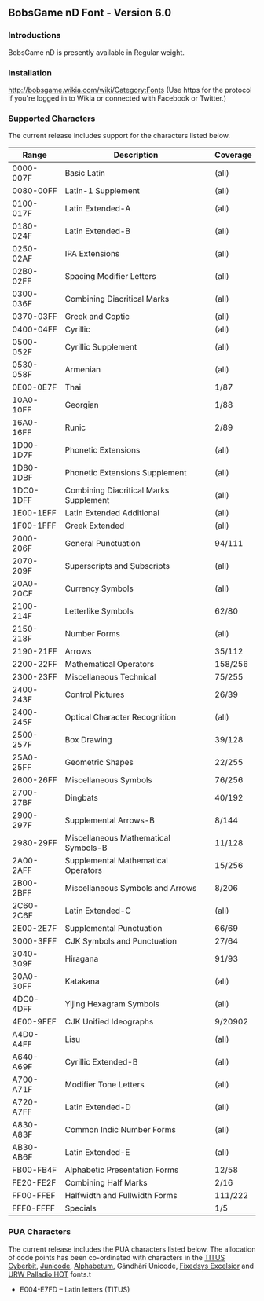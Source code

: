 ## BobsGame nD Font - Version 6.0

### Introductions
BobsGame nD is presently available in Regular weight.

### Installation
http://bobsgame.wikia.com/wiki/Category:Fonts (Use https for the protocol if you're logged in to Wikia or connected with Facebook or Twitter.)

### Supported Characters
The current release includes support for the characters listed below.

| Range     | Description                            | Coverage |
|-----------|----------------------------------------|----------|
| 0000-007F | Basic Latin                            | (all)    |
| 0080-00FF | Latin-1 Supplement                     | (all)    |
| 0100-017F | Latin Extended-A                       | (all)    |
| 0180-024F | Latin Extended-B                       | (all)    |
| 0250-02AF | IPA Extensions                         | (all)    |
| 02B0-02FF | Spacing Modifier Letters               | (all)    |
| 0300-036F | Combining Diacritical Marks            | (all)    |
| 0370-03FF | Greek and Coptic                       | (all)    |
| 0400-04FF | Cyrillic                               | (all)    |
| 0500-052F | Cyrillic Supplement                    | (all)    |
| 0530-058F | Armenian                               | (all)    |
| 0E00-0E7F | Thai                                   | 1/87     |
| 10A0-10FF | Georgian                               | 1/88     |
| 16A0-16FF | Runic                                  | 2/89     |
| 1D00-1D7F | Phonetic Extensions                    | (all)    |
| 1D80-1DBF | Phonetic Extensions Supplement         | (all)    |
| 1DC0-1DFF | Combining Diacritical Marks Supplement | (all)    |
| 1E00-1EFF | Latin Extended Additional              | (all)    |
| 1F00-1FFF | Greek Extended                         | (all)    |
| 2000-206F | General Punctuation                    | 94/111   |
| 2070-209F | Superscripts and Subscripts            | (all)    |
| 20A0-20CF | Currency Symbols                       | (all)    |
| 2100-214F | Letterlike Symbols                     | 62/80    |
| 2150-218F | Number Forms                           | (all)    |
| 2190-21FF | Arrows                                 | 35/112   |
| 2200-22FF | Mathematical Operators                 | 158/256  |
| 2300-23FF | Miscellaneous Technical                | 75/255   |
| 2400-243F | Control Pictures                       | 26/39    |
| 2400-245F | Optical Character Recognition          | (all)    |
| 2500-257F | Box Drawing                            | 39/128   |
| 25A0-25FF | Geometric Shapes                       | 22/255   |
| 2600-26FF | Miscellaneous Symbols                  | 76/256   |
| 2700-27BF | Dingbats                               | 40/192   |
| 2900-297F | Supplemental Arrows-B                  | 8/144    |
| 2980-29FF | Miscellaneous Mathematical Symbols-B   | 11/128   |
| 2A00-2AFF | Supplemental Mathematical Operators    | 15/256   |
| 2B00-2BFF | Miscellaneous Symbols and Arrows       | 8/206    |
| 2C60-2C6F | Latin Extended-C                       | (all)    |
| 2E00-2E7F | Supplemental Punctuation               | 66/69    |
| 3000-3FFF | CJK Symbols and Punctuation            | 27/64    |
| 3040-309F | Hiragana                               | 91/93    |
| 30A0-30FF | Katakana                               | (all)    |
| 4DC0-4DFF | Yijing Hexagram Symbols                | (all)    |
| 4E00-9FEF | CJK Unified Ideographs                 | 9/20902  |
| A4D0-A4FF | Lisu                                   | (all)    |
| A640-A69F | Cyrillic Extended-B                    | (all)    |
| A700-A71F | Modifier Tone Letters                  | (all)    |
| A720-A7FF | Latin Extended-D                       | (all)    |
| A830-A83F | Common Indic Number Forms              | (all)    |
| AB30-AB6F | Latin Extended-E                       | (all)    |
| FB00-FB4F | Alphabetic Presentation Forms          | 12/58    |
| FE20-FE2F | Combining Half Marks                   | 2/16     |
| FF00-FFEF | Halfwidth and Fullwidth Forms          | 111/222  |
| FFF0-FFFF | Specials                               | 1/5      |

### PUA Characters
The current release includes the PUA characters listed below. The allocation of code points has been co-ordinated with characters in the [TITUS Cyberbit](http://titus.uni-frankfurt.de/), [Junicode](http://junicode.sourceforge.net/), [Alphabetum](http://guindo.pntic.mec.es/~jmag0042/alphaeng.html), Gāndhārī Unicode, [Fixedsys Excelsior](http://www.fixedsysexcelsior.com/) and [URW Palladio HOT](http://www.sanskritweb.net/) fonts.t
* E004-E7FD – Latin letters (TITUS)
